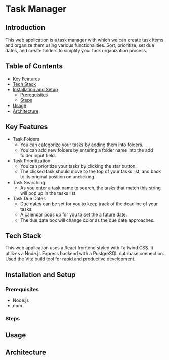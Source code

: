 # Task Manager

## Introduction
This web application is a task manager with which we can create task items and organize them using various functionalities. Sort, prioritize, set due dates, and create folders to simplify your task organization process.

## Table of Contents
- [Key Features](#key-features)
- [Tech Stack](#tech-stack)
- [Installation and Setup](#installation-and-setup)
  - [Prerequisites](#prerequisites)
  - [Steps](#steps)
- [Usage](#usage)
- [Architecture](#architecture)

## Key Features
- Task Folders
  - You can categorize your tasks by adding them into folders.
  - You can add new folders by entering a folder name into the add folder input field.
- Task Prioritization
  - You can prioritize your tasks by clicking the star button.
  - The clicked task should move to the top of your tasks list, and back to its original position on unclicking.
- Task Searching
  - As you enter a task name to search, the tasks that match this string will pop up in the tasks list.
- Task Due Dates
  - Due dates can be set for you to keep track of the deadline of your tasks.
  - A calendar pops up for you to set the a future date.
  - The due date box will change color as the due date approaches.

## Tech Stack
This web application uses a React frontend styled with Tailwind CSS. It utilizes a Node.js Express backend with a PostgreSQL database connection. Used the Vite build tool for rapid and productive development.

## Installation and Setup
### Prerequisites
- Node.js
- npm 

### Steps

## Usage

## Architecture